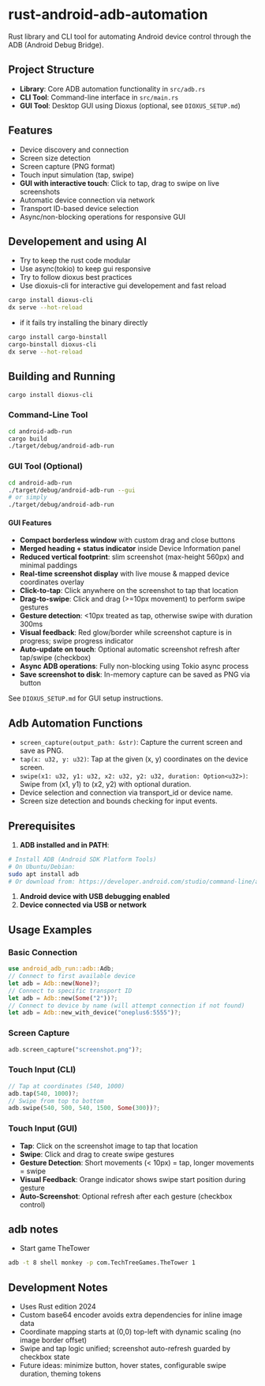 # rust-android-adb-automation

Rust library and CLI tool for automating Android device control through the ADB (Android Debug Bridge).

## Project Structure

- **Library**: Core ADB automation functionality in `src/adb.rs`
- **CLI Tool**: Command-line interface in `src/main.rs` 
- **GUI Tool**: Desktop GUI using Dioxus (optional, see `DIOXUS_SETUP.md`)

## Features

- Device discovery and connection
- Screen size detection
- Screen capture (PNG format)
- Touch input simulation (tap, swipe)
- **GUI with interactive touch**: Click to tap, drag to swipe on live screenshots
- Automatic device connection via network
- Transport ID-based device selection
- Async/non-blocking operations for responsive GUI

## Developement and using AI

- Try to keep the rust code modular
- Use async(tokio) to keep gui responsive
- Try to follow dioxus best practices
- Use dioxuis-cli for interactive gui developement and fast reload

```bash
cargo install dioxus-cli
dx serve --hot-reload
```

- if it fails try installing the binary directly

```bash
cargo install cargo-binstall
cargo-binstall dioxus-cli
dx serve --hot-reload
```

## Building and Running

```bash
cargo install dioxus-cli
```

### Command-Line Tool

```bash
cd android-adb-run
cargo build
./target/debug/android-adb-run
```

### GUI Tool (Optional)

```bash
cd android-adb-run
./target/debug/android-adb-run --gui
# or simply
./target/debug/android-adb-run
```

#### GUI Features

- **Compact borderless window** with custom drag and close buttons
- **Merged heading + status indicator** inside Device Information panel
- **Reduced vertical footprint**: slim screenshot (max-height 560px) and minimal paddings
- **Real-time screenshot display** with live mouse & mapped device coordinates overlay
- **Click-to-tap**: Click anywhere on the screenshot to tap that location
- **Drag-to-swipe**: Click and drag (>=10px movement) to perform swipe gestures
- **Gesture detection**: <10px treated as tap, otherwise swipe with duration 300ms
- **Visual feedback**: Red glow/border while screenshot capture is in progress; swipe progress indicator
- **Auto-update on touch**: Optional automatic screenshot refresh after tap/swipe (checkbox)
- **Async ADB operations**: Fully non-blocking using Tokio async process
- **Save screenshot to disk**: In-memory capture can be saved as PNG via button

See `DIOXUS_SETUP.md` for GUI setup instructions.

## Adb Automation Functions

- `screen_capture(output_path: &str)`: Capture the current screen and save as PNG.
- `tap(x: u32, y: u32)`: Tap at the given (x, y) coordinates on the device screen.
- `swipe(x1: u32, y1: u32, x2: u32, y2: u32, duration: Option<u32>)`: Swipe from (x1, y1) to (x2, y2) with optional duration.
- Device selection and connection via transport_id or device name.
- Screen size detection and bounds checking for input events.

## Prerequisites

1. **ADB installed and in PATH**:

```bash
# Install ADB (Android SDK Platform Tools)
# On Ubuntu/Debian:
sudo apt install adb
# Or download from: https://developer.android.com/studio/command-line/adb
```

1. **Android device with USB debugging enabled**
1. **Device connected via USB or network**

## Usage Examples

### Basic Connection

```rust
use android_adb_run::adb::Adb;
// Connect to first available device
let adb = Adb::new(None)?;
// Connect to specific transport ID
let adb = Adb::new(Some("2"))?;
// Connect to device by name (will attempt connection if not found)
let adb = Adb::new_with_device("oneplus6:5555")?;
```

### Screen Capture

```rust
adb.screen_capture("screenshot.png")?;
```

### Touch Input (CLI)

```rust
// Tap at coordinates (540, 1000)
adb.tap(540, 1000)?;
// Swipe from top to bottom
adb.swipe(540, 500, 540, 1500, Some(300))?;
```

### Touch Input (GUI)

- **Tap**: Click on the screenshot image to tap that location
- **Swipe**: Click and drag to create swipe gestures
- **Gesture Detection**: Short movements (< 10px) = tap, longer movements = swipe
- **Visual Feedback**: Orange indicator shows swipe start position during gesture
- **Auto-Screenshot**: Optional refresh after each gesture (checkbox control)

## adb notes

- Start game TheTower

```bash
adb -t 8 shell monkey -p com.TechTreeGames.TheTower 1
```

## Development Notes

- Uses Rust edition 2024
- Custom base64 encoder avoids extra dependencies for inline image data
- Coordinate mapping starts at (0,0) top-left with dynamic scaling (no image border offset)
- Swipe and tap logic unified; screenshot auto-refresh guarded by checkbox state
- Future ideas: minimize button, hover states, configurable swipe duration, theming tokens


